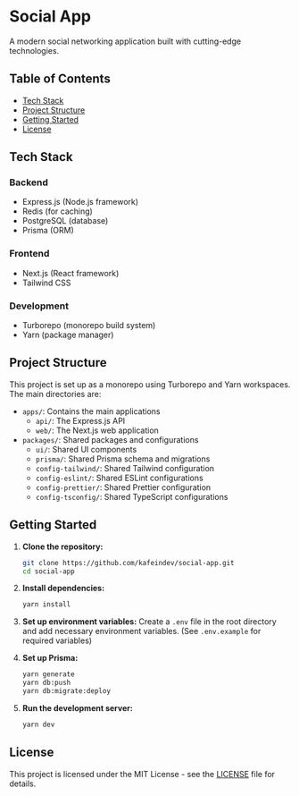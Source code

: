 # Social App

A modern social networking application built with cutting-edge technologies.

## Table of Contents
- [Tech Stack](#tech-stack)
- [Project Structure](#project-structure)
- [Getting Started](#getting-started)
- [License](#license)

## Tech Stack

### Backend
- Express.js (Node.js framework)
- Redis (for caching)
- PostgreSQL (database)
- Prisma (ORM)

### Frontend
- Next.js (React framework)
- Tailwind CSS

### Development
- Turborepo (monorepo build system)
- Yarn (package manager)

## Project Structure

This project is set up as a monorepo using Turborepo and Yarn workspaces. The main directories are:

- `apps/`: Contains the main applications
  - `api/`: The Express.js API
  - `web/`: The Next.js web application
- `packages/`: Shared packages and configurations
  - `ui/`: Shared UI components
  - `prisma/`: Shared Prisma schema and migrations
  - `config-tailwind/`: Shared Tailwind configuration
  - `config-eslint/`: Shared ESLint configurations
  - `config-prettier/`: Shared Prettier configuration
  - `config-tsconfig/`: Shared TypeScript configurations

## Getting Started

1. **Clone the repository:**
   ```bash
   git clone https://github.com/kafeindev/social-app.git
   cd social-app
   ```

2. **Install dependencies:**
   ```bash
   yarn install
   ```

3. **Set up environment variables:**
   Create a `.env` file in the root directory and add necessary environment variables. (See `.env.example` for required variables)

4. **Set up Prisma:**
   ```bash
   yarn generate
   yarn db:push
   yarn db:migrate:deploy
   ```

5. **Run the development server:**
   ```bash
   yarn dev
   ```

## License

This project is licensed under the MIT License - see the [LICENSE](LICENSE) file for details.